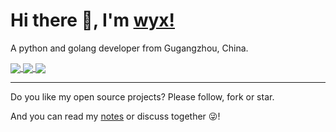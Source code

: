# Hi there 👋, I'm [wyx!](https://631068264.github.io)

A python and golang developer from Gugangzhou, China.

<a href="https://631068264.github.io">
  <img align="center" src="https://github-readme-stats.vercel.app/api?username=631068264&show_icons=true&include_all_commits=true&&count_private=true&theme=tokyonight"/>
</a>
<a href="https://631068264.github.io/">
  <img align="center" src="https://github-readme-stats.vercel.app/api/top-langs/?username=631068264&layout=compact&theme=tokyonight" />
</a>
<a href="https://stackoverflow.com/users/5360312/wyx?tab=profile">
  <img align="center" src="https://stackoverflow-card.vercel.app/?userID=5360312&theme=dracula" />
</a>

---


Do you like my open source projects? Please follow, fork or star.

And you can read my [notes](https://631068264.github.io) or discuss together 😜!

